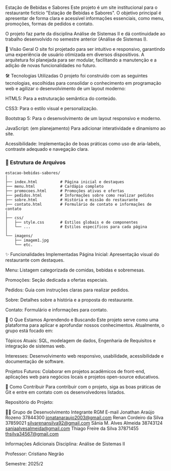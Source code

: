 Estação de Bebidas e Sabores
Este projeto é um site institucional para o restaurante fictício "Estação de Bebidas e Sabores". O objetivo principal é apresentar de forma clara e acessível informações essenciais, como menu, promoções, formas de pedidos e contato.

O projeto faz parte da disciplina Análise de Sistemas II e dá continuidade ao trabalho desenvolvido no semestre anterior (Análise de Sistemas I).

📜 Visão Geral
O site foi projetado para ser intuitivo e responsivo, garantindo uma experiência de usuário otimizada em diversos dispositivos. A arquitetura foi planejada para ser modular, facilitando a manutenção e a adição de novas funcionalidades no futuro.

🛠️ Tecnologias Utilizadas
O projeto foi construído com as seguintes tecnologias, escolhidas para consolidar o conhecimento em programação web e agilizar o desenvolvimento de um layout moderno:

HTML5: Para a estruturação semântica do conteúdo.

CSS3: Para o estilo visual e personalização.

Bootstrap 5: Para o desenvolvimento de um layout responsivo e moderno.

JavaScript: (em planejamento) Para adicionar interatividade e dinamismo ao site.

Acessibilidade: Implementação de boas práticas como uso de aria-labels, contraste adequado e navegação clara.
### 📂 Estrutura de Arquivos

```
estacao-bebidas-sabores/
│
├── index.html          # Página inicial e destaques
├── menu.html           # Cardápio completo
├── promocoes.html      # Promoções ativas e ofertas
├── pedidos.html        # Informações sobre como realizar pedidos
├── sobre.html          # História e missão do restaurante
├── contato.html        # Formulário de contato e informações de contato
│
├── css/
│   ├── style.css       # Estilos globais e de componentes
│   └── ...             # Estilos específicos para cada página
│
└── imagens/
    ├── imagem1.jpg
    └── etc.
```
✨ Funcionalidades Implementadas
Página Inicial: Apresentação visual do restaurante com destaques.

Menu: Listagem categorizada de comidas, bebidas e sobremesas.

Promoções: Seção dedicada a ofertas especiais.

Pedidos: Guia com instruções claras para realizar pedidos.

Sobre: Detalhes sobre a história e a proposta do restaurante.

Contato: Formulário e informações para contato.

🚀 O Que Estamos Aprendendo e Buscando
Este projeto serve como uma plataforma para aplicar e aprofundar nossos conhecimentos. Atualmente, o grupo está focado em:

Tópicos Atuais: SQL, modelagem de dados, Engenharia de Requisitos e integração de sistemas web.

Interesses: Desenvolvimento web responsivo, usabilidade, acessibilidade e documentação de software.

Projetos Futuros: Colaborar em projetos acadêmicos de front-end, aplicações web para negócios locais e projetos open-source educativos.

🤝 Como Contribuir
Para contribuir com o projeto, siga as boas práticas de Git e entre em contato com os desenvolvedores listados.

Repositório do Projeto: 

👨‍💻 Grupo de Desenvolvimento
Integrante	RGM	E-mail
Jonathan Araújo Rozeno	37844300	jonatanaraujo2003@gmail.com
Renan Cordeiro da Silva	37859021	silvarenansilva92@gmail.com
Sânia M. Alves Almeida	38743124	saniaalvesalmeida@gmail.com
Thiago Freire da Silva	37871455	thsilva34567@gmail.com

Informações Adicionais
Disciplina: Análise de Sistemas II

Professor: Cristiano Negrão

Semestre: 2025/2
